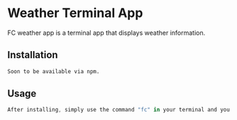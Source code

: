 # Weather Terminal App
FC weather app is a terminal app that displays weather information.

## Installation

```bash
Soon to be available via npm.
```

## Usage

```javascript
After installing, simply use the command "fc" in your terminal and you will see a popup where you have to enter the name of the city you want to see weather.
```
